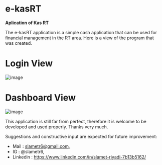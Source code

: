 # e-kasRT
**Aplication of Kas RT**

The e-kasRT application is a simple cash application that can be used for financial management in the RT area. Here is a view of the program that was created.

# Login View
![image](https://user-images.githubusercontent.com/53107522/128481299-c572ed8e-9f40-43b7-8771-0354ce534d26.png)

# Dashboard View
![image](https://user-images.githubusercontent.com/53107522/128451767-13f818ac-e11a-4640-8e97-5c62be273189.png)

This application is still far from perfect, therefore it is welcome to be developed and used properly. Thanks very much.

Suggestions and constructive input are expected for future improvement: 
* Mail : slametr6@gmail.com, 
* IG : @slametr6, 
* Linkedin : https://www.linkedin.com/in/slamet-riyadi-7b13b5162/
